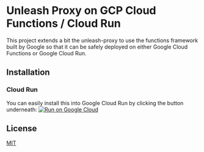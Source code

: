 # Unleash Proxy on GCP Cloud Functions / Cloud Run

This project extends a bit the unleash-proxy to use the functions framework built by Google so that it can be safely deployed on either Google Cloud Functions or Google Cloud Run.

## Installation

### Cloud Run
You can easily install this into Google Cloud Run by clicking the button underneath:
[![Run on Google Cloud](https://deploy.cloud.run/button.svg)](https://deploy.cloud.run)


## License
[MIT](https://github.com/jorgemurta/unleash-proxy-gcloud-functions/blob/main/LICENSE)
